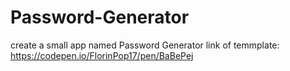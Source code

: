 # Password-Generator
create a small app named Password Generator
link of temmplate: https://codepen.io/FlorinPop17/pen/BaBePej
